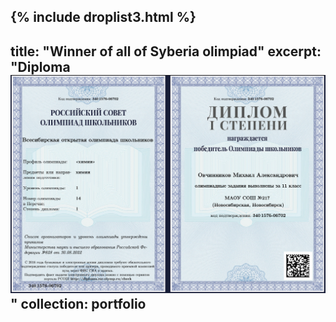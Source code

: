 {% include droplist3.html %}
---
title: "Winner of all of Syberia olimpiad"
excerpt: "Diploma<br/><img src='/images/l4balpju0nk.jpeg'>"
collection: portfolio
---

